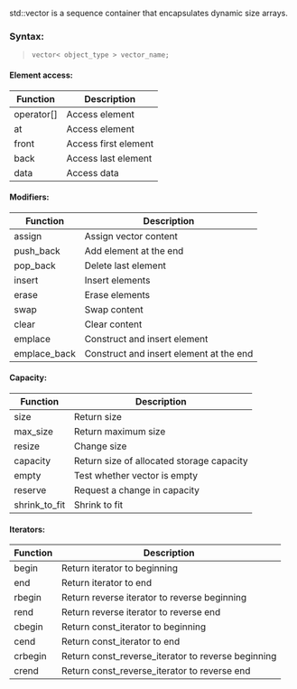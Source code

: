  std::vector is a sequence container that encapsulates dynamic size arrays.
 
### Syntax:
> `vector< object_type > vector_name;`

#### Element access:
Function      | Description
------------- | -------------
operator[] | Access element
at | Access element
front | Access first element
back | Access last element
data | Access data

#### Modifiers:
Function      | Description
------------- | -------------
assign | Assign vector content
push_back | Add element at the end
pop_back | Delete last element
insert | Insert elements
erase | Erase elements
swap | Swap content
clear | Clear content
emplace | Construct and insert element
emplace_back | Construct and insert element at the end

#### Capacity:
Function      | Description
------------- | -------------
size | Return size
max_size | Return maximum size
resize | Change size
capacity | Return size of allocated storage capacity
empty | Test whether vector is empty
reserve | Request a change in capacity
shrink_to_fit | Shrink to fit

#### Iterators:
Function      | Description
------------- | -------------
begin | Return iterator to beginning
end | Return iterator to end
rbegin | Return reverse iterator to reverse beginning
rend | Return reverse iterator to reverse end
cbegin | Return const_iterator to beginning
cend | Return const_iterator to end
crbegin | Return const_reverse_iterator to reverse beginning
crend | Return const_reverse_iterator to reverse end
